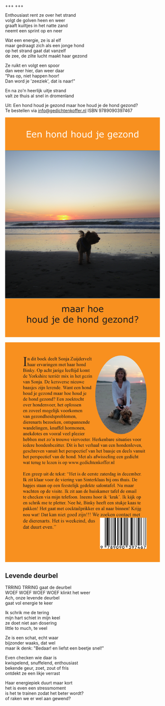 +++
+++

Enthousiast rent ze over het strand\
volgt de golven heen en weer\
graaft kuiltjes in het natte zand\
neemt een sprint op en neer

Wat een energie, ze is al elf\
maar gedraagt zich als een jonge hond \
op het strand gaat dat vanzelf \
de zee, de zilte lucht maakt haar gezond

Ze ruikt en volgt een spoor\
dan weer hier, dan weer daar\
"Pas op, niet happen hoor!\
Dan word je 'zeeziek', dat is naar!"

En na zo'n heerlijk uitje strand\
valt ze thuis al snel in dromenland

Uit: Een hond houd je gezond maar hoe houd je de hond gezond?\
Te bestellen via [info@gedichtenkoffer.nl](mailto:info@gedichtenkoffer.nl) ISBN 9789090397467

![boek](boek.jpg)

![boek achterkant](boek_achterkant.jpg)

## Levende deurbel

TRRING TRRING gaat de deurbel\
WOEF WOEF WOEF WOEF klinkt het weer\
Ach, onze levende deurbel\
gaat vol energie te keer

Ik schrik me de tering\
mijn hart schiet in mijn keel\
ze doet niet aan dosering\
little to much, te veel

Ze is een schat, echt waar\
bijzonder waaks, dat wel\
maar ik denk: "Bedaar!
en liefst een beetje snel!"

Even checken wie daar is\
kwispelend, snuffelend, enthousiast\
bekende geur, zoet, zout of fris\
ontdekt ze een likje verrast

Haar energiepiek duurt maar kort\
het is even een stressmoment\
is het te trainen zodat het beter wordt?\
of raken we er wel aan gewend?